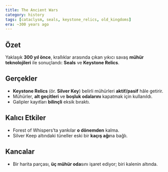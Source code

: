 ```yaml
---
title: The Ancient Wars
category: history
tags: [cataclysm, seals, keystone_relics, old_kingdoms]
era: ~300 years ago
---
```


## Özet
Yaklaşık **300 yıl önce**, krallıklar arasında çıkan yıkıcı savaş **mühür teknolojileri** ile sonuçlandı: **Seals** ve **Keystone Relics**.

## Gerçekler
- **Keystone Relics** (ör. **Silver Key**) belirli mühürleri **aktif/pasif** hâle getirir.
- Mühürler, **alt geçitleri** ve **boşluk odalarını** kapatmak için kullanıldı.
- Galipler kayıtları **bilinçli** eksik bıraktı.

## Kalıcı Etkiler
- Forest of Whispers’ta yankılar **o dönemden** kalma.
- Silver Keep altındaki tüneller eski bir **kaçış ağı**na bağlı.

## Kancalar
- Bir harita parçası, **üç mühür oda**sını işaret ediyor; biri kalenin altında.

